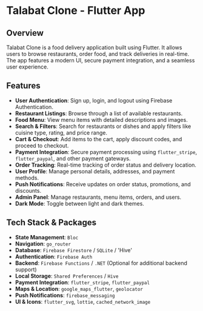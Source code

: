 # Talabat Clone - Flutter App

## Overview

Talabat Clone is a food delivery application built using Flutter. It allows users to browse restaurants, order food, and track deliveries in real-time. The app features a modern UI, secure payment integration, and a seamless user experience.

## Features

- **User Authentication**: Sign up, login, and logout using Firebase Authentication.  
- **Restaurant Listings**: Browse through a list of available restaurants.  
- **Food Menu**: View menu items with detailed descriptions and images.  
- **Search & Filters**: Search for restaurants or dishes and apply filters like cuisine type, rating, and price range.  
- **Cart & Checkout**: Add items to the cart, apply discount codes, and proceed to checkout.  
- **Payment Integration**: Secure payment processing using `flutter_stripe`, `flutter_paypal`, and other payment gateways.  
- **Order Tracking**: Real-time tracking of order status and delivery location.  
- **User Profile**: Manage personal details, addresses, and payment methods.  
- **Push Notifications**: Receive updates on order status, promotions, and discounts.  
- **Admin Panel**: Manage restaurants, menu items, orders, and users.  
- **Dark Mode**: Toggle between light and dark themes.  

## Tech Stack & Packages

- **State Management**: `Bloc`  
- **Navigation**: `go_router`  
- **Database**: `Firebase Firestore` / `SQLite` / 'Hive'  
- **Authentication**: `Firebase Auth`  
- **Backend**: `Firebase Functions` / `.NET` (Optional for additional backend support)  
- **Local Storage**: `Shared Preferences` / `Hive`  
- **Payment Integration**: `flutter_stripe`, `flutter_paypal`  
- **Maps & Location**: `google_maps_flutter`, `geolocator`  
- **Push Notifications**: `firebase_messaging`  
- **UI & Icons**: `flutter_svg`, `lottie`, `cached_network_image`  
